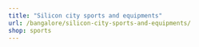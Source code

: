 ```yaml
---
title: "Silicon city sports and equipments"
url: /bangalore/silicon-city-sports-and-equipments/
shop: sports
---
```

